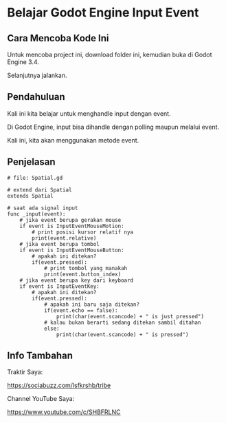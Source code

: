 # Belajar Godot Engine Input Event
## Cara Mencoba Kode Ini

Untuk mencoba project ini, download folder ini, kemudian buka di Godot Engine 3.4.

Selanjutnya jalankan.

## Pendahuluan

Kali ini kita belajar untuk menghandle input dengan event.

Di Godot Engine, input bisa dihandle dengan polling maupun melalui event.

Kali ini, kita akan menggunakan metode event.

## Penjelasan

```
# file: Spatial.gd

# extend dari Spatial
extends Spatial

# saat ada signal input
func _input(event):
	# jika event berupa gerakan mouse
	if event is InputEventMouseMotion:
		# print posisi kursor relatif nya
		print(event.relative)
	# jika event berupa tombol
	if event is InputEventMouseButton:
		# apakah ini ditekan?
		if(event.pressed):
			# print tombol yang manakah
			print(event.button_index)
	# jika event berupa key dari keyboard
	if event is InputEventKey:
		# apakah ini ditekan?
		if(event.pressed):
			# apakah ini baru saja ditekan?
			if(event.echo == false):
				print(char(event.scancode) + " is just pressed")
			# kalau bukan berarti sedang ditekan sambil ditahan
			else:
				print(char(event.scancode) + " is pressed")
```

## Info Tambahan

Traktir Saya:

https://sociabuzz.com/lsfkrshb/tribe

Channel YouTube Saya:

https://www.youtube.com/c/SHBFRLNC
